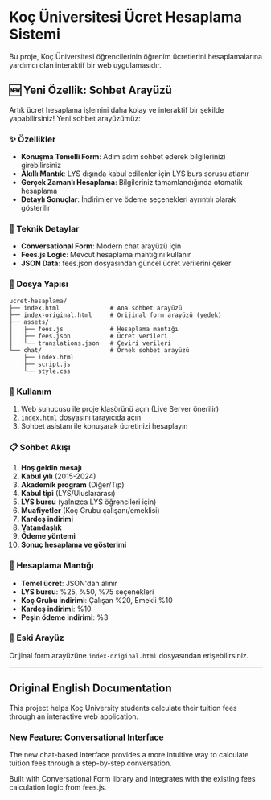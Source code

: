 # Koç Üniversitesi Ücret Hesaplama Sistemi

Bu proje, Koç Üniversitesi öğrencilerinin öğrenim ücretlerini hesaplamalarına yardımcı olan interaktif bir web uygulamasıdır.

## 🆕 Yeni Özellik: Sohbet Arayüzü

Artık ücret hesaplama işlemini daha kolay ve interaktif bir şekilde yapabilirsiniz! Yeni sohbet arayüzümüz:

### ✨ Özellikler
- **Konuşma Temelli Form**: Adım adım sohbet ederek bilgilerinizi girebilirsiniz
- **Akıllı Mantık**: LYS dışında kabul edilenler için LYS burs sorusu atlanır
- **Gerçek Zamanlı Hesaplama**: Bilgileriniz tamamlandığında otomatik hesaplama
- **Detaylı Sonuçlar**: İndirimler ve ödeme seçenekleri ayrıntılı olarak gösterilir

### 🔧 Teknik Detaylar
- **Conversational Form**: Modern chat arayüzü için
- **Fees.js Logic**: Mevcut hesaplama mantığını kullanır
- **JSON Data**: fees.json dosyasından güncel ücret verilerini çeker

### 📁 Dosya Yapısı
```
ucret-hesaplama/
├── index.html              # Ana sohbet arayüzü
├── index-original.html     # Orijinal form arayüzü (yedek)
├── assets/
│   ├── fees.js             # Hesaplama mantığı
│   ├── fees.json           # Ücret verileri
│   └── translations.json   # Çeviri verileri
└── chat/                   # Örnek sohbet arayüzü
    ├── index.html
    ├── script.js
    └── style.css
```

### 🚀 Kullanım
1. Web sunucusu ile proje klasörünü açın (Live Server önerilir)
2. `index.html` dosyasını tarayıcıda açın
3. Sohbet asistanı ile konuşarak ücretinizi hesaplayın

### 📋 Sohbet Akışı
1. **Hoş geldin mesajı**
2. **Kabul yılı** (2015-2024)
3. **Akademik program** (Diğer/Tıp)
4. **Kabul tipi** (LYS/Uluslararası)
5. **LYS bursu** (yalnızca LYS öğrencileri için)
6. **Muafiyetler** (Koç Grubu çalışanı/emeklisi)
7. **Kardeş indirimi**
8. **Vatandaşlık**
9. **Ödeme yöntemi**
10. **Sonuç hesaplama ve gösterimi**

### 🎯 Hesaplama Mantığı
- **Temel ücret**: JSON'dan alınır
- **LYS bursu**: %25, %50, %75 seçenekleri
- **Koç Grubu indirimi**: Çalışan %20, Emekli %10
- **Kardeş indirimi**: %10
- **Peşin ödeme indirimi**: %3

### 🔄 Eski Arayüz
Orijinal form arayüzüne `index-original.html` dosyasından erişebilirsiniz.

---

## Original English Documentation

This project helps Koç University students calculate their tuition fees through an interactive web application.

### New Feature: Conversational Interface
The new chat-based interface provides a more intuitive way to calculate tuition fees through a step-by-step conversation.

Built with Conversational Form library and integrates with the existing fees calculation logic from fees.js.
